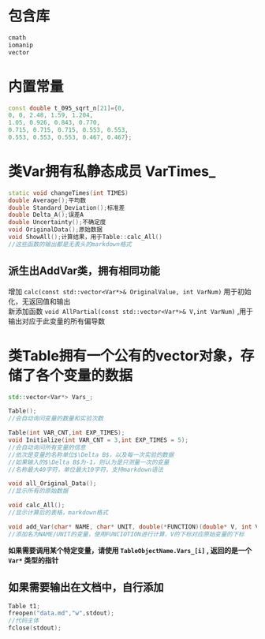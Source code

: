 # 包含库
``` cpp
cmath
iomanip
vector
```

# 内置常量
``` cpp
const double t_095_sqrt_n[21]={0,
0, 0, 2.48, 1.59, 1.204,
1.05, 0.926, 0.843, 0.770,
0.715, 0.715, 0.715, 0.553, 0.553, 
0.553, 0.553, 0.553, 0.467, 0.467};
```

# 类Var拥有私静态成员 VarTimes_
``` cpp
static void changeTimes(int TIMES)
double Average();平均数
double Standard_Deviation();标准差
double Delta_A();误差A
double Uncertainty();不确定度
void OriginalData();原始数据
void ShowAll();计算结果，用于Table::calc_All()
//这些函数的输出都是无表头的markdown格式
``` 

## 派生出AddVar类，拥有相同功能
增加 `calc(const std::vector<Var*>& OriginalValue, int VarNum)` 用于初始化，无返回值和输出  
新添加函数 `void AllPartial(const std::vector<Var*>& V,int VarNum)` ,用于输出对应于此变量的所有偏导数

# 类Table拥有一个公有的vector对象，存储了各个变量的数据
``` cpp
std::vector<Var*> Vars_;	  

Table();  
//会自动询问变量的数量和实验次数

Table(int VAR_CNT,int EXP_TIMES);  
void Initialize(int VAR_CNT = 3,int EXP_TIMES = 5);  
//会自动询问所有变量的信息  
//依次是变量的名称单位$\Delta B$，以及每一次实验的数据  
//如果输入的$\Delta B$为-1，则认为是只测量一次的变量   
//名称最大40字符，单位最大10字符，支持markdown语法  

void all_Original_Data();  
//显示所有的原始数据  

void calc_All();  
//显示计算后的表格，markdown格式  

void add_Var(char* NAME, char* UNIT, double(*FUNCTION)(double* V, int VarNum));  
//添加名为NAME/UNIT的变量，使用FUNCIOTION进行计算，V的下标对应原始变量的下标  
```

**如果需要调用某个特定变量，请使用 `TableObjectName.Vars_[i]` , 返回的是一个 `Var*` 类型的指针**  

## 如果需要输出在文档中，自行添加
``` cpp
Table t1;
freopen("data.md","w",stdout);
//代码主体
fclose(stdout);
```

